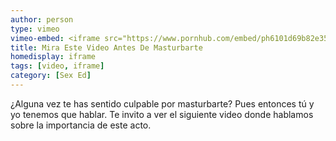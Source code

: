 ```yaml
---
author: person
type: vimeo
vimeo-embed: <iframe src="https://www.pornhub.com/embed/ph6101d69b82e35" frameborder="0" width="500" height="281" scrolling="no" allowfullscreen></iframe>
title: Mira Este Video Antes De Masturbarte
homedisplay: iframe
tags: [video, iframe]
category: [Sex Ed]
---
```

¿Alguna vez te has sentido culpable por masturbarte? 
Pues entonces tú y yo tenemos que hablar.
Te invito a ver el siguiente video donde hablamos sobre la importancia de este acto.
